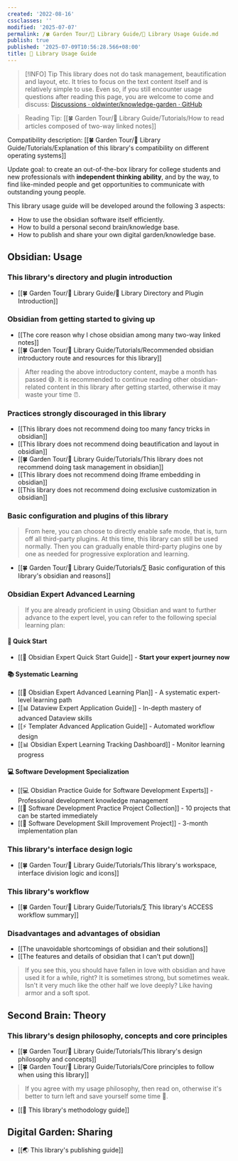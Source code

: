 ```yaml
---
created: '2022-08-16'
cssclasses: ''
modified: '2025-07-07'
permalink: /🍀 Garden Tour/🧰 Library Guide/🧰 Library Usage Guide.md
publish: true
published: '2025-07-09T10:56:28.566+08:00'
title: 🧰 Library Usage Guide
---
```

>[!INFO] Tip
> This library does not do task management, beautification and layout, etc. It tries to focus on the text content itself and is relatively simple to use. Even so, if you still encounter usage questions after reading this page, you are welcome to come and discuss: [Discussions · oldwinter/knowledge-garden · GitHub](https://github.com/oldwinter/knowledge-garden/discussions)

> Reading Tip: [[🍀 Garden Tour/🧰 Library Guide/Tutorials/How to read articles composed of two-way linked notes]]

Compatibility description: [[🍀 Garden Tour/🧰 Library Guide/Tutorials/Explanation of this library's compatibility on different operating systems]]

Update goal: to create an out-of-the-box library for college students and new professionals with **independent thinking ability**, and by the way, to find like-minded people and get opportunities to communicate with outstanding young people.

This library usage guide will be developed around the following 3 aspects:

- How to use the obsidian software itself efficiently.
- How to build a personal second brain/knowledge base.
- How to publish and share your own digital garden/knowledge base.

## Obsidian: Usage

### This library's directory and plugin introduction

- [[🍀 Garden Tour/🧰 Library Guide/📂 Library Directory and Plugin Introduction]]

### Obsidian from getting started to giving up

- [[The core reason why I chose obsidian among many two-way linked notes]]
- [[🍀 Garden Tour/🧰 Library Guide/Tutorials/Recommended obsidian introductory route and resources for this library]]

>After reading the above introductory content, maybe a month has passed 😅. It is recommended to continue reading other obsidian-related content in this library after getting started, otherwise it may waste your time ⏰.

### Practices strongly discouraged in this library

- [[This library does not recommend doing too many fancy tricks in obsidian]]
- [[This library does not recommend doing beautification and layout in obsidian]]
- [[🍀 Garden Tour/🧰 Library Guide/Tutorials/This library does not recommend doing task management in obsidian]]
- [[This library does not recommend doing Iframe embedding in obsidian]]
- [[This library does not recommend doing exclusive customization in obsidian]]

### Basic configuration and plugins of this library

> From here, you can choose to directly enable safe mode, that is, turn off all third-party plugins. At this time, this library can still be used normally. Then you can gradually enable third-party plugins one by one as needed for progressive exploration and learning.

- [[🍀 Garden Tour/🧰 Library Guide/Tutorials/∑ Basic configuration of this library's obsidian and reasons]]

### Obsidian Expert Advanced Learning

> If you are already proficient in using Obsidian and want to further advance to the expert level, you can refer to the following special learning plan:

#### 🚀 Quick Start

- [[🚀 Obsidian Expert Quick Start Guide]] - **Start your expert journey now**

#### 📚 Systematic Learning

- [[🎯 Obsidian Expert Advanced Learning Plan]] - A systematic expert-level learning path
- [[📊 Dataview Expert Application Guide]] - In-depth mastery of advanced Dataview skills
- [[⚡ Templater Advanced Application Guide]] - Automated workflow design
- [[📊 Obsidian Expert Learning Tracking Dashboard]] - Monitor learning progress

#### 💻 Software Development Specialization

- [[💻 Obsidian Practice Guide for Software Development Experts]] - Professional development knowledge management
- [[🚀 Software Development Practice Project Collection]] - 10 projects that can be started immediately
- [[🚀 Software Development Skill Improvement Project]] - 3-month implementation plan

### This library's interface design logic

- [[🍀 Garden Tour/🧰 Library Guide/Tutorials/This library's workspace, interface division logic and icons]]

### This library's workflow

- [[🍀 Garden Tour/🧰 Library Guide/Tutorials/∑ This library's ACCESS workflow summary]]

### Disadvantages and advantages of obsidian

- [[The unavoidable shortcomings of obsidian and their solutions]]
- [[The features and details of obsidian that I can't put down]]

>If you see this, you should have fallen in love with obsidian and have used it for a while, right? It is sometimes strong, but sometimes weak. Isn't it very much like the other half we love deeply? Like having armor and a soft spot.

## Second Brain: Theory

### This library's design philosophy, concepts and core principles

- [[🍀 Garden Tour/🧰 Library Guide/Tutorials/This library's design philosophy and concepts]]
- [[🍀 Garden Tour/🧰 Library Guide/Tutorials/Core principles to follow when using this library]]

>If you agree with my usage philosophy, then read on, otherwise it's better to turn left and save yourself some time 🤣.

- [[🍫 This library's methodology guide]]

## Digital Garden: Sharing

- [[🌏 This library's publishing guide]] 